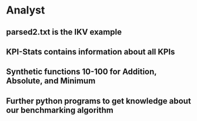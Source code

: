 # Analyst
## parsed2.txt is the IKV example
## KPI-Stats contains information about all KPIs
## Synthetic functions 10-100 for Addition, Absolute, and Minimum
## Further python programs to get knowledge about our benchmarking algorithm